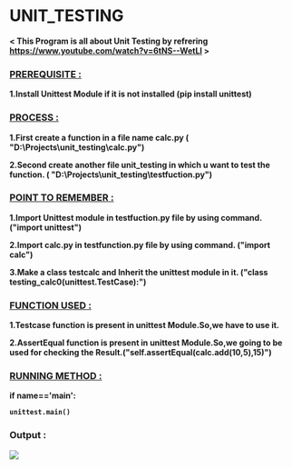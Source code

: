 <h1><B>UNIT_TESTING<B></h1>

< This Program is all about Unit Testing  by refrering https://www.youtube.com/watch?v=6tNS--WetLI >

<h3
><B><u>PREREQUISITE :</u></B></h3>
1.Install Unittest Module if it is not installed (pip install unittest)

<h3><B><u>PROCESS :</u></h3>

1.First create a function in a file name calc.py ( "D:\Projects\unit_testing\calc.py")

2.Second create another file unit_testing in which u want to test the function. (  "D:\Projects\unit_testing\testfuction.py")

<h3><B><u>POINT TO REMEMBER :</u></h3>

1.Import Unittest module in testfuction.py file by using command.  ("import unittest")

2.Import calc.py in testfunction.py file  by using command.   ("import calc")

3.Make a class testcalc and Inherit the unittest module in it.   ("class testing_calc0(unittest.TestCase):")

<h3><B><u>FUNCTION USED :</u></h3>

1.Testcase function is present in unittest Module.So,we have to use it.

2.AssertEqual function is present in unittest Module.So,we going to be used for checking the Result.("self.assertEqual(calc.add(10,5),15)")

<h3><B><u>RUNNING METHOD :</u></h3>

if __name__=='__main__':

    unittest.main()
    
<h3>Output :</h3>

<img src="D:\Projects\unit_testing\Projects.PNG">
